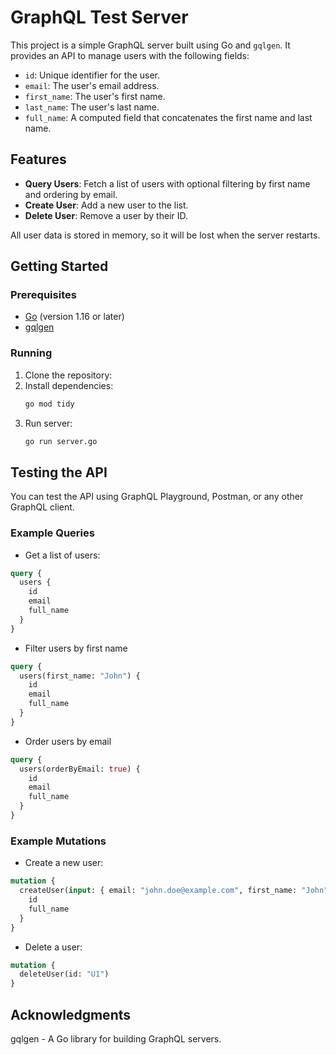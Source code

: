 # GraphQL Test Server

This project is a simple GraphQL server built using Go and `gqlgen`. It provides an API to manage users with the following fields:

- `id`: Unique identifier for the user.
- `email`: The user's email address.
- `first_name`: The user's first name.
- `last_name`: The user's last name.
- `full_name`: A computed field that concatenates the first name and last name.

## Features

- **Query Users**: Fetch a list of users with optional filtering by first name and ordering by email.
- **Create User**: Add a new user to the list.
- **Delete User**: Remove a user by their ID.

All user data is stored in memory, so it will be lost when the server restarts.

## Getting Started
### Prerequisites

- [Go](https://golang.org/doc/install) (version 1.16 or later)
- [gqlgen](https://gqlgen.com/getting-started/)

### Running

1. Clone the repository:
2. Install dependencies:
    ```bash
    go mod tidy
    ```
3. Run server:
    ```bash
    go run server.go
    ```

## Testing the API
You can test the API using GraphQL Playground, Postman, or any other GraphQL client.

### Example Queries
* Get a list of users:
```graphql
query {
  users {
    id
    email
    full_name
  }
}
```

* Filter users by first name
```graphql
query {
  users(first_name: "John") {
    id
    email
    full_name
  }
}
```
 
* Order users by email
```graphql
query {
  users(orderByEmail: true) {
    id
    email
    full_name
  }
}
```

### Example Mutations
* Create a new user:
```graphql
mutation {
  createUser(input: { email: "john.doe@example.com", first_name: "John", last_name: "Doe" }) {
    id
    full_name
  }
}
```

* Delete a user:
```graphql
mutation {
  deleteUser(id: "U1")
}
```

## Acknowledgments
gqlgen - A Go library for building GraphQL servers.